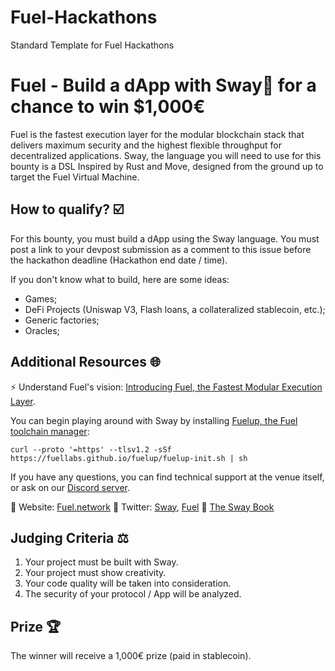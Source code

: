 # Fuel-Hackathons
Standard Template for Fuel Hackathons

# Fuel - Build a dApp with Sway🌴 for a chance to win $1,000€
Fuel is the fastest execution layer for the modular blockchain stack that delivers maximum security and the highest flexible throughput for decentralized applications. Sway, the language you will need to use for this bounty is a DSL Inspired by Rust and Move, designed from the ground up to target the Fuel Virtual Machine.
 
## How to qualify? ☑️
For this bounty, you must build a dApp using the Sway language. You must post a link to your devpost submission as a comment to this issue before the hackathon deadline (Hackathon end date / time).
 
If you don't know what to build, here are some ideas: 
- Games; 
- DeFi Projects (Uniswap V3, Flash loans, a collateralized stablecoin, etc.); 
- Generic factories; 
- Oracles;
 
## Additional Resources 🌐
⚡️ Understand Fuel's vision: [Introducing Fuel, the Fastest Modular Execution Layer](https://fuel-labs.ghost.io/introducing-fuel-the-fastest-modular-execution-layer/).
 
You can begin playing around with Sway by installing [Fuelup, the Fuel toolchain manager](https://github.com/FuelLabs/fuelup): 

`curl --proto '=https' --tlsv1.2 -sSf https://fuellabs.github.io/fuelup/fuelup-init.sh | sh `
 
If you have any questions, you can find technical support at the venue itself, or ask on our [Discord server](https://discord.gg/fuelnetwork).
 
🔗 Website: [Fuel.network](https://fuel.network/) 🐥 Twitter: [Sway](https://twitter.com/SwayLang), [Fuel](https://twitter.com/fuellabs_) 📖 [The Sway Book](https://fuellabs.github.io/sway/latest/)
 
## Judging Criteria ⚖️
1. Your project must be built with Sway.
2. Your project must show creativity.
3. Your code quality will be taken into consideration.
4. The security of your protocol / App will be analyzed.
 
## Prize 🏆
The winner will receive a 1,000€ prize (paid in stablecoin).

